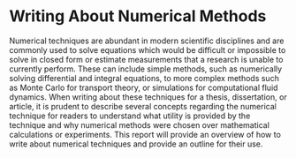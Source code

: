 # Writing About Numerical Methods

Numerical techniques are abundant in modern scientific disciplines and are commonly used to solve equations which would be difficult or impossible to solve in closed form or estimate measurements that a research is unable to currently perform. These can include simple methods, such as numerically solving differential and integral equations, to more complex methods such as Monte Carlo for transport theory, or simulations for computational fluid dynamics. When writing about these techniques for a thesis, dissertation, or article, it is prudent to describe several concepts regarding the numerical technique for readers to understand what utility is provided by the technique and why numerical methods were chosen over mathematical calculations or experiments. This report will provide an overview of how to write about numerical techniques and provide an outline for their use.
